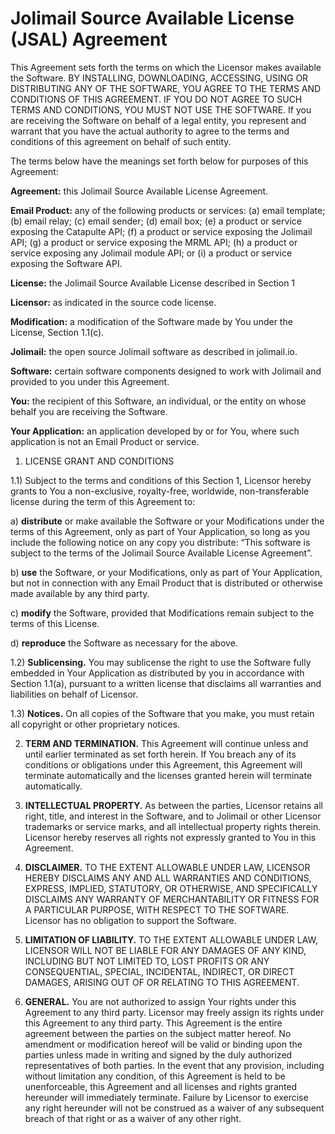 # Jolimail Source Available License (JSAL) Agreement

This Agreement sets forth the terms on which the Licensor makes available the Software. BY INSTALLING,
DOWNLOADING, ACCESSING, USING OR DISTRIBUTING ANY OF THE SOFTWARE, YOU AGREE TO THE TERMS AND CONDITIONS
OF THIS AGREEMENT. IF YOU DO NOT AGREE TO SUCH TERMS AND CONDITIONS, YOU MUST NOT USE THE SOFTWARE.
If you are receiving the Software on behalf of a legal entity, you represent and warrant that you have
the actual authority to agree to the terms and conditions of this agreement on behalf of such entity.

The terms below have the meanings set forth below for purposes of this Agreement:

**Agreement​:** this Jolimail Source Available License Agreement.

**Email Product​:** any of the following products or services: (a) email template; (b) email relay; (c) email sender; (d) email box; (e) a product or service exposing the Catapulte API; (f) a product or service exposing the Jolimail API; (g) a product or service exposing the MRML API; (h) a product or service exposing any Jolimail module API; or (i) a product or service exposing the Software API.

**License​:** the Jolimail Source Available License described in Section 1

**Licensor​:** ​as indicated in the source code license.

**Modification​:​​** a modification of the Software made by You under the License, Section 1.1(c).

**Jolimail:** the open source Jolimail software as described in jolimail.io.

**Software​:** certain software components designed to work with Jolimail and provided to you under this Agreement.

**You​:** the recipient of this Software, an individual, or the entity on whose behalf you are receiving the Software.

**Your Application​:** an application developed by or for You, where such application is not an Email Product or service.

1) LICENSE GRANT AND CONDITIONS

1.1) Subject to the terms and conditions of this Section 1, Licensor hereby grants to You a non-exclusive, royalty-free, worldwide, non-transferable license during the term of this Agreement to:

a) **distribute** ​or make available the Software or your Modifications under the terms of this Agreement, only as part of Your Application, so long as you include the following notice on any copy you distribute: “This software is subject to the terms of the Jolimail Source Available License Agreement”.

b) **use​** the Software, or your Modifications, only as part of Your Application, but not in connection with any Email Product that is distributed or otherwise made available by any third party.

c) **modify** ​the Software, provided that Modifications remain subject to the terms of this License.

d) **reproduce**​ the Software as necessary for the above.

1.2) **Sublicensing​.** You may sublicense the right to use the Software fully embedded in Your Application as distributed by you in accordance with Section 1.1(a), pursuant to a written license that disclaims all warranties and liabilities on behalf of Licensor.

1.3) **Notices​.** On all copies of the Software that you make, you must retain all copyright or other proprietary notices.

2) **TERM AND TERMINATION​.** This Agreement will continue unless and until earlier terminated as set forth herein. If You breach any of its conditions or obligations under this Agreement, this Agreement will terminate automatically and the licenses granted herein will terminate automatically.

3) **INTELLECTUAL PROPERTY​.** As between the parties, Licensor retains all right, title, and interest in the Software, and to Jolimail or other Licensor trademarks or service marks, and all intellectual property rights therein. Licensor hereby reserves all rights not expressly granted to You in this Agreement.

4) **DISCLAIMER​.** TO THE EXTENT ALLOWABLE UNDER LAW, LICENSOR HEREBY DISCLAIMS ANY AND ALL WARRANTIES AND CONDITIONS, EXPRESS, IMPLIED, STATUTORY, OR OTHERWISE, AND SPECIFICALLY DISCLAIMS ANY WARRANTY OF MERCHANTABILITY OR FITNESS FOR A PARTICULAR PURPOSE, WITH RESPECT TO THE SOFTWARE. Licensor has no obligation to support the Software.

5) **LIMITATION OF LIABILITY​.** TO THE EXTENT ALLOWABLE UNDER LAW, LICENSOR WILL NOT BE LIABLE FOR ANY DAMAGES OF ANY KIND, INCLUDING BUT NOT LIMITED TO, LOST PROFITS OR ANY CONSEQUENTIAL, SPECIAL, INCIDENTAL, INDIRECT, OR DIRECT DAMAGES, ARISING OUT OF OR RELATING TO THIS AGREEMENT.

6) **GENERAL​.** You are not authorized to assign Your rights under this Agreement to any third party. Licensor may freely assign its rights under this Agreement to any third party. This Agreement is the entire agreement between the parties on the subject matter hereof. No amendment or modification hereof will be valid or binding upon the parties unless made in writing and signed by the duly authorized representatives of both parties. In the event that any provision, including without limitation any condition, of this Agreement is held to be unenforceable, this Agreement and all licenses and rights granted hereunder will immediately terminate. Failure by Licensor to exercise any right hereunder will not be construed as a waiver of any subsequent breach of that right or as a waiver of any other right.
